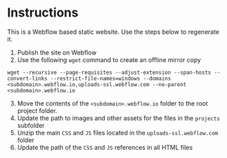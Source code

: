 # Instructions

This is a Webflow based static website. Use the steps below to regenerate it.

1. Publish the site on Webflow
2. Use the following ```wget``` command to create an offline mirror copy
```
wget --recursive --page-requisites --adjust-extension --span-hosts --convert-links --restrict-file-names=windows --domains <subdomain>.webflow.io,uploads-ssl.webflow.com --no-parent <subdomain>.webflow.io
```
3. Move the contents of the ```<subdomain>.webflow.io``` folder to the root project folder.
4. Update the path to images and other assets for the files in the ```projects``` subfolder
4. Unzip the main ```CSS``` and ```JS``` files located in the ```uploads-ssl.webflow.com``` folder
5. Update the path of the ```CSS``` and ```JS``` references in all HTML files